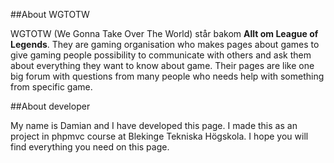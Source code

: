 ##About WGTOTW

WGTOTW (We Gonna Take Over The World) står bakom **Allt om League of Legends**. 
They are gaming organisation who makes pages about games to give gaming people possibility to communicate with others and ask them about everything they want to know about game. Their pages are like one big forum with questions from many people who needs help with something from specific game.

##About developer

My name is Damian and I have developed this page. I made this as an project in phpmvc course at Blekinge Tekniska Högskola. I hope you will find everything you need on this page.
